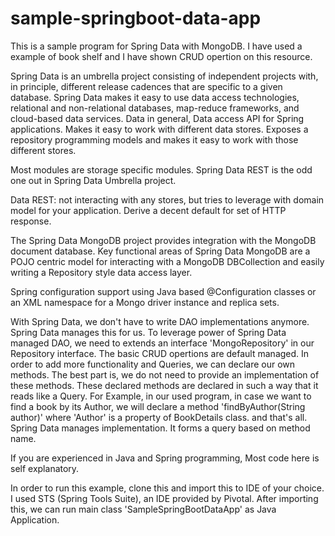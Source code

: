 # sample-springboot-data-app

This is a sample program for Spring Data with MongoDB.
I have used a example of book shelf and I have shown CRUD opertion on this resource.

Spring Data is an umbrella project consisting of independent projects with, in principle, different release cadences that are specific to a given database.
Spring Data makes it easy to use data access technologies, relational and non-relational databases, map-reduce frameworks, and cloud-based data services.
Data in general, Data access API for Spring applications. Makes it easy to work with different data stores. Exposes a repository programming models and makes it easy to work with those different stores.

Most modules are storage specific modules. Spring Data REST is the odd one out in Spring Data Umbrella project. 

Data REST: not interacting with any stores, but tries to leverage with domain model for your application. Derive a decent default for set of HTTP response. 

The Spring Data MongoDB project provides integration with the MongoDB document database. Key functional areas of Spring Data MongoDB are a POJO centric model for interacting with a MongoDB DBCollection and easily writing a Repository style data access layer.

Spring configuration support using Java based @Configuration classes or an XML namespace for a Mongo driver instance and replica sets.


With Spring Data, we don't have to write DAO implementations anymore. Spring Data manages this for us. To leverage power of Spring Data managed DAO, we need to extends an interface 'MongoRepository' in our Repository interface. The basic CRUD opertions are default managed. In order to add more functionality and Queries, we can declare our own methods. 
The best part is, we do not need to provide an implementation of these methods. These declared methods are declared in such a way that it reads like a Query. For Example, in our used program, in case we want to find a book by its Author, we will declare a method 'findByAuthor(String author)' where 'Author' is a property of BookDetails class. and that's all.
Spring Data manages implementation. It forms a query based on method name.

If you are experienced in Java and Spring programming, Most code here is self explanatory. 

In order to run this example, clone this and import this to IDE of your choice. I used STS (Spring Tools Suite), an IDE provided by Pivotal. After importing this, we can run main class 'SampleSpringBootDataApp' as Java Application. 

